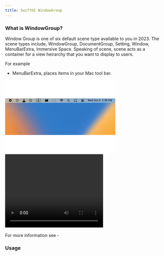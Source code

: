 ```yaml
---
title: SwiftUI WindowGroup
---
```


### What is WindowGroup?

Window Group is one of six default scene type available to you in 2023. The scene types include, WindowGroup, DocumentGroup, Setting, Window, MenuBarExtra, Immersive Space. Speaking of scene, scene acts as a container for a view heirarchy that you want to display to users. 

For example
- MenuBarExtra, places items in your Mac tool bar.
<img src="/assets/SwiftUI_WindowGroup/MenuBarExtra.gif"/>
<video width="320" height="240" controls>
  <source src="/assets/SwiftUI_WindowGroup/MenuBarExtra.webm" type="video/webm">
  <source src="/assets/SwiftUI_WindowGroup/MenuBarExtra.ogg" type="video/ogg">
</video>


For more information see - 

### Usage

